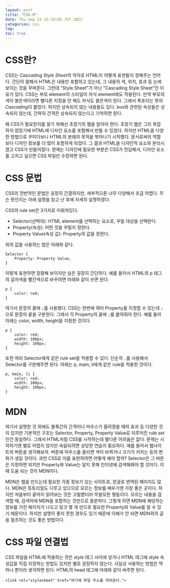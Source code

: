 ```yaml
---
layout: post
title: "CSS-0"
date: Thu Sep 23 15:19:05 JST 2021
categories: css
tag:
toc: true
---
```

# CSS란?

CSS는 *Cascading Style Sheet*의 약자로 HTML이 어떻게 표현될지 정해주는 언어다. 간단히 말해서 HTML은 내용만 포함하고 있는데, 그 내용의 색, 위치, 효과 등 눈에 보이는 것을 꾸며준다. 그런데 "Style Sheet"가 아닌 "Cascading Style Sheet"인 이유가 있다. CSS는 부모 element의 스타일이 자식 element에도 적용된다. 만약 부모의 색이 붉은색이라면 별다른 지정을 안 해도 자식도 붉은색이 된다. 그래서 폭포라는 뜻의 *Cascading*이 붙었다. 하지만 상속되지 않는 내용들도 있다. box와 관련된 속성들은 상속되지 않는데, 간략히 간격은 상속되지 않는다고 기억하면 된다.

왜 CSS가 필요한지를 알기 위해선 초창기의 웹을 알아야 한다. 초창기 웹은 그리 복잡하지 않았기에 HTML에 디자인 요소를 포함해서 만들 수 있었다. 하지만 HTML을 다양한 방법으로 꾸미다보니 HTML의 본래의 목적을 벗어나기 시작했다. 문서로써의 역할보다 디자인 정보를 더 많이 포함하게 되었다. 그 결과 HTML을 디자인적 요소와 분리시켰고 CSS가 만들어졌다. 현재는 디자인에 필요한 부분은 CSS가 전담해서, 디자인 요소를 고치고 싶으면 CSS 파일만 수정하면 된다.

# CSS 문법

CSS의 전반적인 문법은 굉장히 간결하지만, 세부적으론 너무 다양해서 조금 어렵다. 무슨 뜻인지는 아래 설명을 읽고 난 후에 자세히 설명하겠다.

CSS의 rule set은 3가지로 이뤄져있다.
- Selector(선택자): HTML element를 선택하는 요소로, 꾸밀 대상을 선택한다.
- Property(속성): 어떤 것을 꾸밀지 정한다.
- Property Value(속성 값): Property의 값을 정한다.

위의 값을 사용하는 법은 아래와 같다.

```
Selector {
    Property: Property Value;
}
```

이렇게 표현하면 장황해 보이지만 실은 굉장히 간단하다. 예를 들어서 HTML의 p 태그의 글자색을 빨간색으로 바꾸려면 아래와 같이 쓰면 된다.
```
p {
    color: red;
}
```

여기서 문장의 끝에 `;`를 사용했다. CSS는 한번에 여러 Property를 지정할 수 있는데 `;`으로 문장의 끝을 구분한다. 그래서 각 Property의 끝에 `;`를 붙여줘야 한다. 예를 들어 아래는 color, width, height을 지정한 것이다.
```
p {
    color: red;
    width: 100px;
    height: 100px;
} 
```

또한 여러 Selector에게 같은 rule set을 적용할 수 있다. 단순히 `,`를 사용해서 Selector를 구분해주면 된다. 아래는 p, main, li에게 같은 rule을 적용한 것이다.
```
p, main, li {
    color: red;
    width: 100px;
    height: 100px;
} 
```

# MDN
여기서 설명한 것 외에도 블록간의 간격이나 마우스가 올려졌을 때의 효과 등 다양한 것이 있지만 기본적인 구조는 Selector, Property, Property Value로 이루어진 rule set인건 동일하다. 그래서 HTML처럼 CSS를 시작하는데 별다른 어려움은 없다. 문제는 시작하기엔 별로 어렵지 않지만 숙달되려면 상당한 연습이 필요하다. 예를 들어서 웹사이트의 버튼을 생각해보자. 버튼에 마우스를 올리면 색이 바뀌거나 크기가 커지는 등의 변화가 생길 것이다. 과연 CSS로 이를 표현하려면 어떻게 해야 할까? Selector은 그 버튼은 지정하면 되지만 Property와 Value는 알지 못해 인터넷에 검색해봐야 할 것이다. 이 때 도움 되는 것이 MDN이다. 

MDN은 웹을 만드는데 필요한 각종 정보가 있는 사이트로, 한글로 번역된 페이지도 많다. MDN은 튜토리얼도 다루고 있으므로 모르는 정보를 배우기엔 가장 좋은 곳이다. 하지만 처음부터 끝까지 읽어보는 것은 고될뿐더러 무쓸모한 행동이다. 모르는 내용을 검색할 때, 검색어에 MDN을 포함하는 것만으로 충분하다. 그렇게 하면 MDN에 해당하는 정보를 가진 페이지가 나오고 링크 몇 개 만으로 필요한 Property와 Value를 알 수 있기 때문이다. 하지만 설명이 좋지 못한 경우도 있기 때문에 이해가 안 되면 MDN외의 글을 참조하는 것도 좋은 방법이다.

# CSS 파일 연결법

CSS 파일을 HTML에 적용하는 것은 *style* 태그 사이에 넣거나 HTML 태그에 style 속성값을 직접 지정하는 방법도 있지만 별로 권장하지 않는다. 사실상 사용하는 방법은 딱 하나 뿐이라 생각하면 된다. HTML의 head 태그에 아래와 같이 써주면 된다.
```
<link rel="stylesheet" href="여기에 파일 주소를 적어준다.">
```